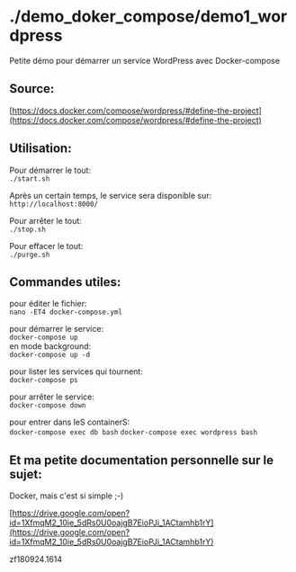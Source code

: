 # ./demo_doker_compose/demo1_wordpress

Petite démo pour démarrer un service WordPress avec Docker-compose

## Source: 
[https://docs.docker.com/compose/wordpress/#define-the-project](https://docs.docker.com/compose/wordpress/#define-the-project)


## Utilisation:

Pour démarrer le tout:<br>
`./start.sh`

Après un certain temps, le service sera disponible sur:<br>
`http://localhost:8000/`

Pour arrêter le tout:<br>
`./stop.sh`

Pour effacer le tout:<br>
`./purge.sh`


## Commandes utiles:

pour éditer le fichier:<br>
`nano -ET4 docker-compose.yml`

pour démarrer le service:<br>
`docker-compose up`<br>
en mode background:<br>
`docker-compose up -d`

pour lister les services qui tournent:<br>
`docker-compose ps`

pour arrêter le service:<br>
`docker-compose down`

pour entrer dans leS containerS:<br>
`docker-compose exec db bash`
`docker-compose exec wordpress bash`


## Et ma petite documentation personnelle sur le sujet:

Docker, mais c'est si simple ;-)

[https://drive.google.com/open?id=1XfmqM2_10ie_5dRs0U0oajgB7EioPJi_1ACtamhb1rY](https://drive.google.com/open?id=1XfmqM2_10ie_5dRs0U0oajgB7EioPJi_1ACtamhb1rY)



zf180924.1614
